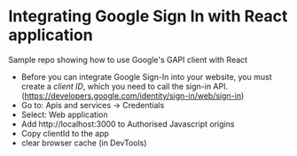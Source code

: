 # Integrating Google Sign In with React application

Sample repo showing how to use Google's GAPI client with React

- Before you can integrate Google Sign-In into your website, you must create a *client ID*, which you need to call the sign-in API.(https://developers.google.com/identity/sign-in/web/sign-in)
- Go to: Apis and services -> Credentials
- Select: Web application
- Add http://localhost:3000 to Authorised Javascript origins
- Copy clientId to the app
- clear browser cache (in DevTools)